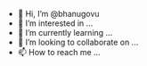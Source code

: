 - 👋 Hi, I’m @bhanugovu
- 👀 I’m interested in ...
- 🌱 I’m currently learning ...
- 💞️ I’m looking to collaborate on ...
- 📫 How to reach me ...

<!---
bhanugovu/bhanugovu is a ✨ special ✨ repository because its `README.md` (this file) appears on your GitHub profile.
You can click the Preview link to take a look at your changes.
--->
